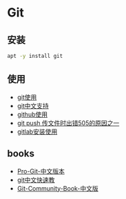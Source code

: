 # Git

## 安装

```bash
apt -y install git
```

## 使用

* [git使用](git.md)
* [git中文支持](git.chinese.md)
* [github使用](github/github.use.md)
* [git push 传文件时出错505的原因之一](github/git.push.error.505.md)
* [gitlab安装使用](gitlab.install/readme.md)

## books

* [Pro-Git-中文版本](books/Pro-Git-中文版本.pdf)
* [git中文快速教](books/git中文快速教.pdf)
* [Git-Community-Book-中文版](books/Git-Community-Book-中文版.pdf)
